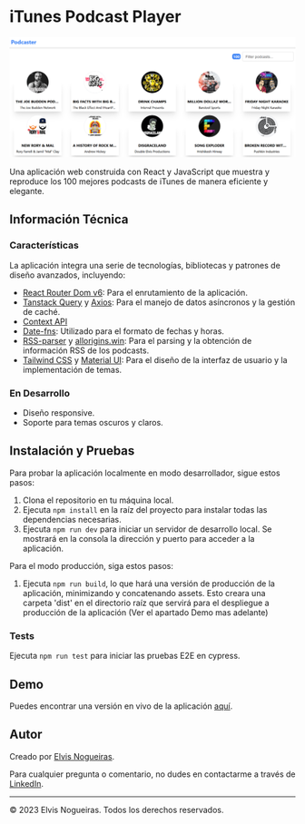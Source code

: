 # iTunes Podcast Player

![App screenshot](./src/assets/images/app-image.png)

Una aplicación web construida con React y JavaScript que muestra y reproduce los 100 mejores podcasts de iTunes de manera eficiente y elegante.

## Información Técnica

### Características

La aplicación integra una serie de tecnologías, bibliotecas y patrones de diseño avanzados, incluyendo:

- [React Router Dom v6](https://reactrouter.com/): Para el enrutamiento de la aplicación.
- [Tanstack Query](https://tanstack.com/query/latest/) y [Axios](https://axios-http.com/): Para el manejo de datos asíncronos y la gestión de caché.
- [Context API](https://reactjs.org/docs/context.html)
- [Date-fns](https://date-fns.org/): Utilizado para el formato de fechas y horas.
- [RSS-parser](https://www.npmjs.com/package/rss-parser) y [allorigins.win](https://www.allorigins.win/): Para el parsing y la obtención de información RSS de los podcasts.
- [Tailwind CSS](https://tailwindcss.com/) y [Material UI](https://mui.com/): Para el diseño de la interfaz de usuario y la implementación de temas.

### En Desarrollo
- Diseño responsive.
- Soporte para temas oscuros y claros.

## Instalación y Pruebas

Para probar la aplicación localmente en modo desarrollador, sigue estos pasos:

1. Clona el repositorio en tu máquina local.
2. Ejecuta `npm install` en la raíz del proyecto para instalar todas las dependencias necesarias.
3. Ejecuta `npm run dev` para iniciar un servidor de desarrollo local. Se mostrará en la consola la dirección y puerto para acceder a la aplicación.

Para el modo producción, siga estos pasos:

1. Ejecuta `npm run build`, lo que hará una versión de producción de la aplicación, minimizando y concatenando assets. Esto creara una carpeta 'dist' en el directorio raíz que servirá para el despliegue a producción de la aplicación (Ver el apartado Demo mas adelante)

### Tests

Ejecuta `npm run test` para iniciar las pruebas E2E en cypress.

## Demo

Puedes encontrar una versión en vivo de la aplicación [aquí](https://bejewelled-elf-efb60a.netlify.app/).

## Autor

Creado por [Elvis Nogueiras](https://github.com/danviles).

Para cualquier pregunta o comentario, no dudes en contactarme a través de [LinkedIn](https://www.linkedin.com/in/elvis-nogueiras/).

---

© 2023 Elvis Nogueiras. Todos los derechos reservados.